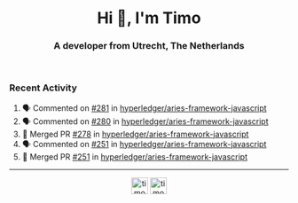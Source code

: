<h1 align="center">Hi 👋, I'm Timo</h1>
<h3 align="center">A developer from Utrecht, The Netherlands</h3>
<br/>
<!-- https://github.com/rahuldkjain/github-profile-readme-generator --!>

<!--  <p align="left"><img src="https://github-readme-stats.vercel.app/api?username=timoglastra&show_icons=true&count_private=true&" alt="timoglastra" /></p> --!>

<!--
Github language stats
<p align="left"><img src="https://github-readme-stats.vercel.app/api/top-langs/?username=timoglastra&layout=compact" alt="timoglastra" /><p>
-->

<!-- Codestats language stats -->
<!-- <p align="left"><img src="https://codestats-readme.vercel.app/api/top-langs/?username=timoglastra&layout=compact&language_count=12" alt="timoglastra" /><p>    --!>
  
<h3>Recent Activity</h3>

<!--START_SECTION:activity-->
1. 🗣 Commented on [#281](https://github.com/hyperledger/aries-framework-javascript/issues/281) in [hyperledger/aries-framework-javascript](https://github.com/hyperledger/aries-framework-javascript)
2. 🗣 Commented on [#280](https://github.com/hyperledger/aries-framework-javascript/issues/280) in [hyperledger/aries-framework-javascript](https://github.com/hyperledger/aries-framework-javascript)
3. 🎉 Merged PR [#278](https://github.com/hyperledger/aries-framework-javascript/pull/278) in [hyperledger/aries-framework-javascript](https://github.com/hyperledger/aries-framework-javascript)
4. 🗣 Commented on [#251](https://github.com/hyperledger/aries-framework-javascript/issues/251) in [hyperledger/aries-framework-javascript](https://github.com/hyperledger/aries-framework-javascript)
5. 🎉 Merged PR [#251](https://github.com/hyperledger/aries-framework-javascript/pull/251) in [hyperledger/aries-framework-javascript](https://github.com/hyperledger/aries-framework-javascript)
<!--END_SECTION:activity-->

---

<p align="center">
<a href="https://twitter.com/timoglastra" target="blank"><img align="center" src="https://cdn.jsdelivr.net/npm/simple-icons@3.0.1/icons/twitter.svg" alt="timoglastra" height="30" width="30" /></a>
<a href="https://linkedin.com/in/timoglastra" target="blank"><img align="center" src="https://cdn.jsdelivr.net/npm/simple-icons@3.0.1/icons/linkedin.svg" alt="timoglastra" height="30" width="30" /></a>
</p>



